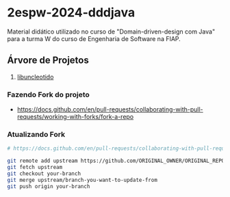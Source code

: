 # 2espw-2024-dddjava
Material didático utilizado no curso de "Domain-driven-design com Java" para a turma W do curso de Engenharia de Software na FIAP.

## Árvore de Projetos

1. [libuncleotido](libuncletidio/PROBLEM.md)

### Fazendo Fork do projeto

- https://docs.github.com/en/pull-requests/collaborating-with-pull-requests/working-with-forks/fork-a-repo

### Atualizando Fork

```bash
# https://docs.github.com/en/pull-requests/collaborating-with-pull-requests/working-with-forks/syncing-a-fork

git remote add upstream https://github.com/ORIGINAL_OWNER/ORIGINAL_REPOSITORY.git
git fetch upstream
git checkout your-branch
git merge upstream/branch-you-want-to-update-from
git push origin your-branch

```
